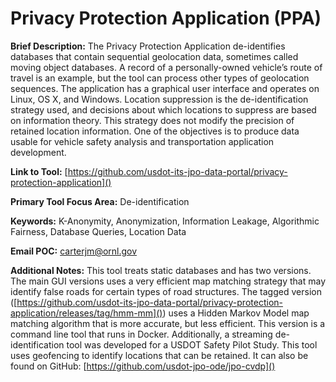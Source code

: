 # Privacy Protection Application (PPA)          

**Brief Description:** The Privacy Protection Application de-identifies databases that contain sequential geolocation data, sometimes called moving object databases. A record of a personally-owned vehicle’s route of travel is an example, but the tool can process other types of geolocation sequences. The application has a graphical user interface and operates on Linux, OS X, and Windows. Location suppression is the de-identification strategy used, and decisions about which locations to suppress are based on information theory. This strategy does not modify the precision of retained location information. One of the objectives is to produce data usable for vehicle safety analysis and transportation application development. 

**Link to Tool:** [https://github.com/usdot-its-jpo-data-portal/privacy-protection-application]() 

**Primary Tool Focus Area:** De-identification

**Keywords:** K-Anonymity, Anonymization, Information Leakage, Algorithmic Fairness, Database Queries, Location Data

**Email POC:** carterjm@ornl.gov 

**Additional Notes:** This tool treats static databases and has two versions.  The main GUI versions uses a very efficient map matching strategy that may identify false roads for certain types of road structures.  The tagged version ([https://github.com/usdot-its-jpo-data-portal/privacy-protection-application/releases/tag/hmm-mm]()) uses a Hidden Markov Model map matching algorithm that is more accurate, but less efficient. This version is a command line tool that runs in Docker. Additionally, a streaming de-identification tool was developed for a USDOT Safety Pilot Study. This tool uses geofencing to identify locations that can be retained. It can also be found on GitHub: [https://github.com/usdot-jpo-ode/jpo-cvdp]()